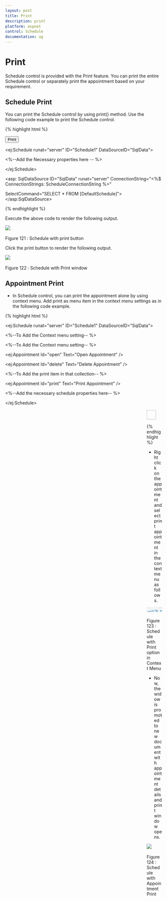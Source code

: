```yaml
---
layout: post
title: Print
description: print
platform: aspnet
control: Schedule
documentation: ug
---
```


# Print

Schedule control is provided with the Print feature. You can print the entire Schedule control or separately print the appointment based on your requirement.

## Schedule Print

You can print the Schedule control by using print() method. Use the following code example to print the Schedule control.


{% highlight html %}




<div>

<input class="print" type="button" value="Print" />

<ej:Schedule runat="server" ID="Schedule1" DataSourceID="SqlData">

<%--Add the Necessary properties here -- %>

</ej:Schedule>

</div>

<asp: SqlDataSource ID="SqlData" runat="server" ConnectionString="<%$ ConnectionStrings: ScheduleConnectionString %>"

SelectCommand="SELECT * FROM [DefaultSchedule]"></asp:SqlDataSource>

<script type="text/javascript">

$(document).ready(function () {



// function to bind the click event to the button



$('.print').bind("click", function () {



var obj = $("#Schedule1").data("ejSchedule");



// Public method to print the schedule



obj.print();



});



});

</script>

{% endhighlight %}

Execute the above code to render the following output.

![](Print_images/Print_img1.png)


Figure 121 : Schedule with print button

Click the print button to render the following output.



![](Print_images/Print_img2.png)


Figure 122 : Schedule with Print window

## Appointment Print

* In Schedule control, you can print the appointment alone by using context menu. Add print as menu item in the context menu settings as in the following code example. 

{% highlight html %}




<ej:Schedule runat="server" ID="Schedule1" DataSourceID="SqlData">

<%--To Add the Context menu setting-- %>

<ContextMenuSettings Enable="true">

<%--To Add the Context menu setting-- %>

<MenuItems>

<AppointmentCollection>

<ej:Appointment Id="open" Text="Open Appointment" />

<ej:Appointment Id="delete" Text="Delete Appointment" />

<%--To Add the print item in that collection-- %>

<ej:Appointment Id="print" Text="Print Appointment" />

</AppointmentCollection>

</MenuItems>

</ContextMenuSettings>

<%--Add the necessary schedule properties here-- %>

</ej:Schedule>

<div id="reminder">

<a class="pull-left" href="#" style="margin-top: 9px; outline: medium none;">

<div class="reminder-icon e-btn e-select /">

</a>

</div>

<style type="text/css">

#reminder

{

width: 50px;

height: 40px;

margin-top: 1px;

float: right;

}

.reminder-icon

{

background-image: url("../Content/images/Schedule/print.png") !important;

background-repeat:no-repeat !important;

background-position: 3px 3px !important;

border: 1px solid #BBBCBB !important;

height: 28px;

width: 28px;

}

</style>

<script type="text/javascript">

$(function () {

$("#Schedule1").find("tr.e-scheduleheader td").first().append($("#reminder"));

$('.reminder-icon').bind("click", function () {

var obj = $("#Schedule1").data("ejSchedule");

obj.print();

});

});



</script>

{% endhighlight %}

* Right click on the appointment and select print appointment in the context menu as follows.



![](Print_images/Print_img3.png)


Figure 123 : Schedule with Print option in Context Menu

* Now, the widow is promoted to new document with appointment details and print window opens.



![](Print_images/Print_img4.png)


Figure 124 : Schedule with Appointment Print

